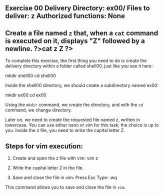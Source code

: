 Exercise 00 
Delivery Directory: ex00/
Files to deliver: z 
Authorized functions: None
---------------------------

Create a file named `z` that, when a `cat` command is executed on it, displays "Z" followed by a newline.
?>cat z 
Z
?>
---------------------------

To complete this exercise, the first thing you need to do is create the delivery directory within a folder called shell00, just like you see it here: 

mkdir shell00 
cd shell00 

Inside the shell00 directory, we should create a subdirectory named ex00:

mkdir ex00 
cd ex00

Using the `mkdir` command, we create the directory, and with the `cd` command, we change directory.

Later on, we need to create the requested file named z, written in lowercase. You can use either nano or vim for this task; the choice is up to you. 
Inside the z file, you need to write the capital letter Z.

Steps for vim execution:
------------------------
1. Create and open the z file with vim:
vim z

2. Write the capital letter Z in the file.
3. Save and close the file in vim:
Press Esc
Type: :wq 

This command allows you to save and close the file in `vim`. 
